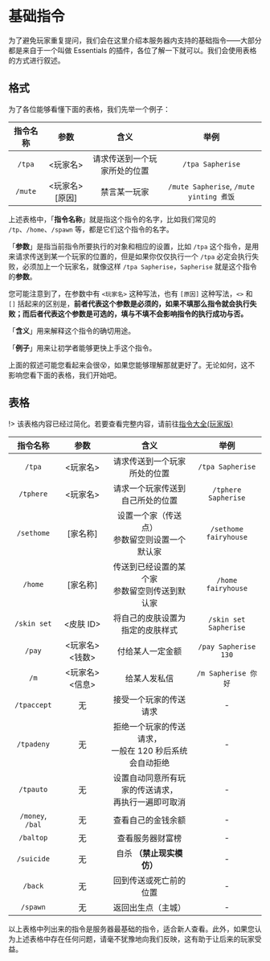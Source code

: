 # 基础指令

为了避免玩家重复提问，我们会在这里介绍本服务器内支持的基础指令——大部分都是来自于一个叫做 Essentials 的插件，各位了解一下就可以。我们会使用表格的方式进行叙述。

## 格式

为了各位能够看懂下面的表格，我们先举一个例子：

|指令名称|参数|含义|举例|
|:-:|:-:|:-:|:-:|
|`/tpa`|<玩家名>|请求传送到一个玩家所处的位置|`/tpa Sapherise`|
|`/mute`|<玩家名> \[原因\]|禁言某一玩家|`/mute Sapherise`, `/mute yinting 煮饭`|

上述表格中，「**指令名称**」就是指这个指令的名字，比如我们常见的 `/tp`、`/home`、`/spawn` 等，都是它们这个指令的名字。

「**参数**」是指当前指令所要执行的对象和相应的设置，比如 `/tpa` 这个指令，是用来请求传送到某一个玩家的位置的，但是如果你仅仅执行一个 `/tpa` 必定会执行失败，必须加上一个玩家名，就像这样 `/tpa Sapherise`，`Sapherise` 就是这个指令的**参数**。

您可能注意到了，在参数中有 `<玩家名>` 这种写法，也有 `[原因]` 这种写法，`<>` 和 `[]` 括起来的区别是，**前者代表这个参数是必须的，如果不填那么指令就会执行失败；而后者代表这个参数是可选的，填与不填不会影响指令的执行成功与否。**

「**含义**」用来解释这个指令的确切用途。

「**例子**」用来让初学者能够更快上手这个指令。

上面的叙述可能您看起来会很😵，如果您能够理解那就更好了。无论如何，这不影响您看下面的表格，我们开始吧。

## 表格

!> 该表格内容已经过简化。若要查看完整内容，请前往[指令大全(玩家版)](/others/commands-for-players.md)

|指令名称|参数|含义|举例|
|:-:|:-:|:-:|:-:|
|`/tpa`|<玩家名>|请求传送到一个玩家所处的位置|`/tpa Sapherise`|
|`/tphere`|<玩家名>|请求一个玩家传送到自己所处的位置|`/tphere Sapherise`|
|`/sethome`|\[家名称\]|设置一个家（传送点）<br>参数留空则设置一个默认家|`/sethome fairyhouse`|
|`/home`|\[家名称\]|传送到已经设置的某个家<br>参数留空则传送到默认家|`/home fairyhouse`|
|`/skin set`|<皮肤 ID>|将自己的皮肤设置为指定的皮肤样式|`/skin set Sapherise`|
|`/pay`|<玩家名> <钱数>|付给某人一定金额|`/pay Sapherise 130`|
|`/m`|<玩家名> <信息>|给某人发私信|`/m Sapherise 你好`|
|`/tpaccept`|无|接受一个玩家的传送请求|-|
|`/tpadeny`|无|拒绝一个玩家的传送请求，<br>一般在 120 秒后系统会自动拒绝|-|
|`/tpauto`|无|设置自动同意所有玩家的传送请求，<br>再执行一遍即可取消|-|
|`/money`, `/bal`|无|查看自己的金钱余额|-|
|`/baltop`|无|查看服务器财富榜|-|
|`/suicide`|无|自杀 **（禁止现实模仿）**|-|
|`/back`|无|回到传送或死亡前的位置|-|
|`/spawn`|无|返回出生点（主城）|-|

以上表格中列出来的指令是服务器最基础的指令，适合新人查看。此外，如果您认为上述表格中存在任何问题，请毫不犹豫地向我们反映，这有助于让后来的玩家受益。



